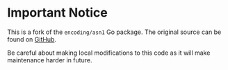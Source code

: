 # Important Notice

This is a fork of the `encoding/asn1` Go package. The original source can be found on
[GitHub](https://github.com/golang/go).

Be careful about making local modifications to this code as it will
make maintenance harder in future.
